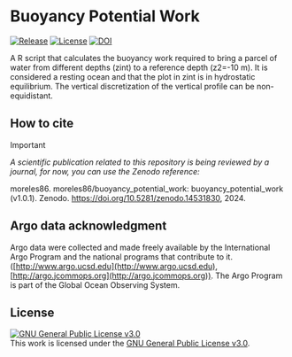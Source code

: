 # Buoyancy Potential Work

<a href="https://github.com/moreles86/buoyancy_potential_work"><img src="https://shields.io/github/v/release/moreles86/buoyancy_potential_work" alt="Release"></a>
<a href="https://github.com/moreles86/buoyancy_potential_work/blob/main/LICENSE"><img src="https://shields.io/github/license/moreles86/buoyancy_potential_work" alt="License"></a>
[![DOI](https://zenodo.org/badge/905886828.svg)](https://doi.org/10.5281/zenodo.14531829)

A R script that calculates the buoyancy work required to bring a parcel of water from different depths (zint) to a reference depth (z2=-10 m). 
It is considered a resting ocean and that the plot in zint is in hydrostatic equilibrium. 
The vertical discretization of the vertical profile can be non-equidistant.

## How to cite

> [!IMPORTANT]
> _A scientific publication related to this repository is being reviewed by a journal, for now, you can use the Zenodo reference:_
> 
> moreles86. moreles86/buoyancy_potential_work: buoyancy_potential_work (v1.0.1). Zenodo. https://doi.org/10.5281/zenodo.14531830, 2024.

## Argo data acknowledgment
Argo data were collected and made freely available by the International Argo Program and the national programs that contribute to it. ([http://www.argo.ucsd.edu](http://www.argo.ucsd.edu), [http://argo.jcommops.org](http://argo.jcommops.org)). The Argo Program is part of the Global Ocean Observing System.

## License
  
<a rel="license" href="https://www.gnu.org/licenses/gpl-3.0.html">  <img alt="GNU General Public License v3.0" style="border-width:0" src="https://www.gnu.org/graphics/gplv3-88x31.png" /></a><br />This work is licensed under the <a rel="license" href="https://www.gnu.org/licenses/gpl-3.0.html">GNU General Public License v3.0</a>.
